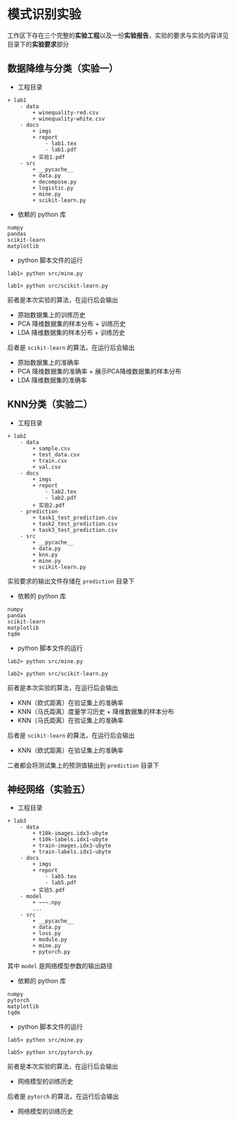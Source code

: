 # 模式识别实验

工作区下存在三个完整的**实验工程**以及一份**实验报告**，实验的要求与实验内容详见目录下的**实验要求**部分

## 数据降维与分类（实验一）

- 工程目录
```
+ lab1
    - data
        + winequality-red.csv
        + winequality-white.csv
    - docs
        + imgs
        + report
            - lab1.tex
            - lab1.pdf
        + 实验1.pdf
    - src
        + __pycache__
        + data.py
        + decompose.py
        + logistic.py
        + mine.py
        + scikit-learn.py
```

- 依赖的 python 库
```
numpy
pandas
scikit-learn
matplotlib
```

- python 脚本文件的运行
```
lab1> python src/mine.py

lab1> python src/scikit-learn.py
```

前者是本次实验的算法，在运行后会输出

- 原始数据集上的训练历史
- PCA 降维数据集的样本分布 + 训练历史
- LDA 降维数据集的样本分布 + 训练历史

后者是 ```scikit-learn``` 的算法，在运行后会输出
- 原始数据集上的准确率
- PCA 降维数据集的准确率 + 展示PCA降维数据集的样本分布
- LDA 降维数据集的准确率

## KNN分类（实验二）

- 工程目录
```
+ lab2
    - data
        + sample.csv
        + test_data.csv
        + train.csv
        + val.csv
    - docs
        + imgs
        + report
            - lab2.tex
            - lab2.pdf
        + 实验2.pdf
    - prediction
        + task1_test_prediction.csv
        + task2_test_prediction.csv
        + task3_test_prediction.csv
    - src
        + __pycache__
        + data.py
        + knn.py
        + mine.py
        + scikit-learn.py
```

实验要求的输出文件存储在 ```prediction``` 目录下

- 依赖的 python 库
```
numpy
pandas
scikit-learn
matplotlib
tqdm
```

- python 脚本文件的运行
```
lab2> python src/mine.py

lab2> python src/scikit-learn.py
```

前者是本次实验的算法，在运行后会输出

- KNN（欧式距离）在验证集上的准确率
- KNN（马氏距离）度量学习历史 + 降维数据集的样本分布
- KNN（马氏距离）在验证集上的准确率

后者是 ```scikit-learn``` 的算法，在运行后会输出
- KNN（欧式距离）在验证集上的准确率

二者都会将测试集上的预测值输出到 ```prediction``` 目录下

## 神经网络（实验五）

- 工程目录
```
+ lab3
    - data
        + t10k-images.idx3-ubyte
        + t10k-labels.idx1-ubyte
        + train-images.idx3-ubyte
        + train-labels.idx1-ubyte
    - docs
        + imgs
        + report
            - lab5.tex
            - lab5.pdf
        + 实验5.pdf
    - model
        + ~~~.npy
        ...
    - src
        + __pycache__
        + data.py
        + loss.py
        + module.py
        + mine.py
        + pytorch.py
```

其中 ```model``` 是网络模型参数的输出路径

- 依赖的 python 库
```
numpy
pytorch
matplotlib
tqdm
```

- python 脚本文件的运行
```
lab5> python src/mine.py

lab5> python src/pytorch.py
```

前者是本次实验的算法，在运行后会输出
- 网络模型的训练历史

后者是 ```pytorch``` 的算法，在运行后会输出
- 网络模型的训练历史
